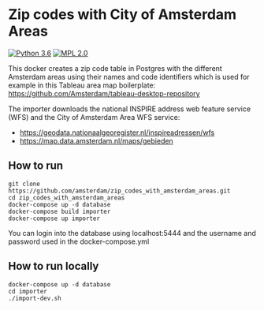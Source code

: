 # Zip codes with City of Amsterdam Areas

[![Python 3.6](https://img.shields.io/badge/python-3.6-blue.svg)](https://www.python.org/) [![MPL 2.0](https://img.shields.io/badge/license-MPLv2.0-blue.svg)](https://www.mozilla.org/en-US/MPL/2.0/)

This docker creates a zip code table in Postgres with the different Amsterdam areas using their names and code identifiers which is used for example in this Tableau area map boilerplate:
https://github.com/Amsterdam/tableau-desktop-repository

The importer downloads the national INSPIRE address web feature service (WFS) and the City of Amsterdam Area WFS service:
- https://geodata.nationaalgeoregister.nl/inspireadressen/wfs
- https://map.data.amsterdam.nl/maps/gebieden

## How to run
```
git clone https://github.com/amsterdam/zip_codes_with_amsterdam_areas.git
cd zip_codes_with_amsterdam_areas
docker-compose up -d database
docker-compose build importer
docker-compose up importer
```

You can login into the database using localhost:5444 and the username and password used in the docker-compose.yml


## How to run locally
```
docker-compose up -d database
cd importer
./import-dev.sh
```
